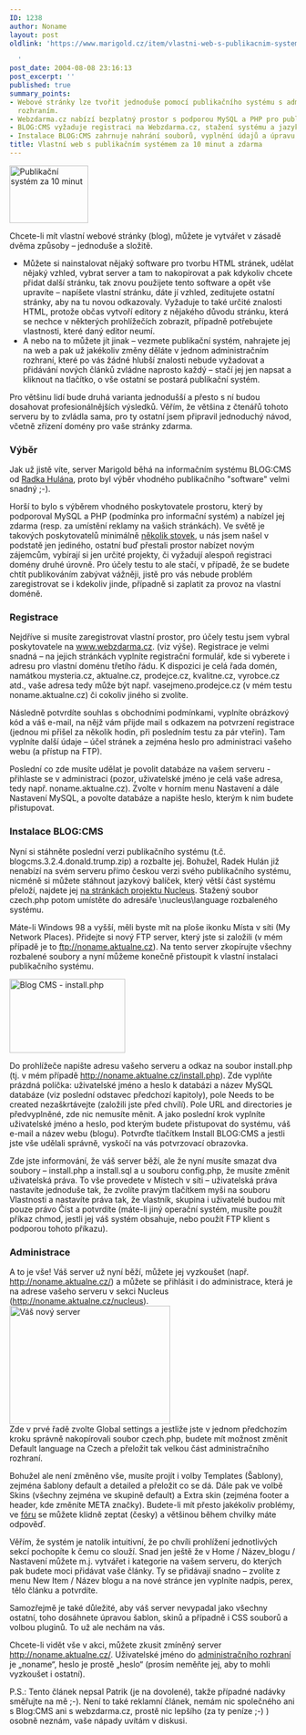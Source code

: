 ```yaml
---
ID: 1238
author: Noname
layout: post
oldlink: 'https://www.marigold.cz/item/vlastni-web-s-publikacnim-systemem-za-10-minut-a-zdarma

  '
post_date: 2004-08-08 23:16:13
post_excerpt: ''
published: true
summary_points:
- Webové stránky lze tvořit jednoduše pomocí publikačního systému s administračním
  rozhraním.
- Webzdarma.cz nabízí bezplatný prostor s podporou MySQL a PHP pro publikační systémy.
- BLOG:CMS vyžaduje registraci na Webzdarma.cz, stažení systému a jazykového balíčku.
- Instalace BLOG:CMS zahrnuje nahrání souborů, vyplnění údajů a úpravu práv souborů.
title: Vlastní web s publikačním systémem za 10 minut a zdarma
---
```


<div class="rightbox"><img src="/wp-content/uploads/cache/20040808-vlastni-web1.jpg" alt="Publikační systém za 10 minut" width="138" height="101" /></div><p>
Chcete-li mít vlastní webové stránky (blog), můžete je vytvářet v zásadě dvěma způsoby &#8211; jednoduše a složitě.</p>

<ul>
<li>Můžete si nainstalovat nějaký software pro tvorbu HTML stránek, udělat nějaký vzhled, vybrat server a tam to nakopírovat a pak kdykoliv chcete přidat další stránku, tak znovu použijete tento software a opět vše upravíte &#8211; napíšete vlastní stránku, dáte jí vzhled, zeditujete ostatní stránky, aby na tu novou odkazovaly. Vyžaduje to také určité znalosti HTML, protože občas vytvoří editory z nějakého důvodu stránku, která se nechce v některých prohlížečích zobrazit, případně potřebujete vlastnosti, které daný editor neumí.</li>
<li>A nebo na to můžete jít jinak &#8211; vezmete publikační systém, nahrajete jej na web a pak už jakékoliv změny děláte v jednom administračním rozhraní, které po vás žádné hlubší znalosti nebude vyžadovat a přidávání nových článků zvládne naprosto každý &#8211; stačí jej jen napsat a kliknout na tlačítko, o vše ostatní se postará publikační systém.</li>
</ul>
<p>
Pro většinu lidí bude druhá varianta jednodušší a přesto s ní budou dosahovat profesionálnějších výsledků. Věřím, že většina z čtenářů tohoto serveru by to zvládla sama, pro ty ostatní jsem připravil jednoduchý návod, včetně zřízení domény pro vaše stránky zdarma.</p>

<!--more--><h3>Výběr</h3>
<p>
Jak už jistě víte, server Marigold běhá na informačním systému BLOG:CMS od <a href="http://hulan.info/">Radka Hulána</a>, proto byl výběr vhodného publikačního "software" velmi snadný ;-).</p>
<p>
Horší to bylo s výběrem vhodného poskytovatele prostoru, který by podporoval MySQL a PHP (podmínka pro informační systém) a nabízel jej zdarma (resp. za umístění reklamy na vašich stránkách). Ve světě je takových poskytovatelů minimálně <a href="http://www.free-webhosts.com/free-mysql-database.php">několik stovek</a>, u nás jsem našel v podstatě jen jediného, ostatní buď přestali prostor nabízet novým zájemcům, vybírají si jen určité projekty, či vyžadují alespoň registraci domény druhé úrovně. Pro účely testu to ale stačí, v případě, že se budete chtít publikováním zabývat vážněji, jistě pro vás nebude problém zaregistrovat se i kdekoliv jinde, případně si zaplatit za provoz na vlastní doméně.</p>

<h3>Registrace</h3>
<p>
Nejdříve si musíte zaregistrovat vlastní prostor, pro účely testu jsem vybral poskytovatele na <a href="http://www.webzdarma.cz/">www.webzdarma.cz</a>. (viz výše). Registrace je velmi snadná &#8211; na jejich stránkách vyplníte registrační formulář, kde si vyberete i adresu pro vlastní doménu třetího řádu. K dispozici je celá řada domén, namátkou mysteria.cz, aktualne.cz, prodejce.cz, kvalitne.cz, vyrobce.cz atd., vaše adresa tedy může být např. vasejmeno.prodejce.cz (v mém testu noname.aktualne.cz) či cokoliv jiného si zvolíte.</p>
<p>
Následně potvrdíte souhlas s obchodními podmínkami, vyplníte obrázkový kód a váš e-mail, na nějž vám přijde mail s odkazem na potvrzení registrace (jednou mi přišel za několik hodin, při posledním testu za pár vteřin). Tam vyplníte další údaje &#8211; účel stránek a zejména heslo pro administraci vašeho webu (a přístup na FTP).</p>
<p>
Poslední co zde musíte udělat je povolit databáze na vašem serveru - přihlaste se v administraci (pozor, uživatelské jméno je celá vaše adresa, tedy např. noname.aktualne.cz). Zvolte v horním menu Nastavení a dále Nastavení MySQL, a povolte databáze a napište heslo, kterým k nim budete přistupovat.</p>

<h3>Instalace BLOG:CMS</h3>
<p>
Nyní si stáhněte poslední verzi publikačního systému (t.č. blogcms.3.2.4.donald.trump.zip) a rozbalte jej. Bohužel, Radek Hulán již nenabízí na svém serveru přímo českou verzi svého publikačního systému, nicméně si můžete stáhnout jazykový balíček, který větší část systému přeloží, najdete jej <a href="http://sourceforge.net/project/showfiles.php?group_id=66479&amp;package_id=67871">na stránkách projektu Nucleus</a>. Stažený soubor czech.php potom umístěte do adresáře \nucleus\language rozbaleného systému.</p>
<p>
Máte-li Windows 98 a vyšší, měli byste mít na ploše ikonku Místa v síti (My Network Places). Přidejte si nový FTP server, který jste si založili (v mém případě je to <a href="ftp://noname.aktualne.cz/">ftp://noname.aktualne.cz</a>). Na tento server zkopírujte všechny rozbalené soubory a nyní můžeme konečně přistoupit k vlastní instalaci publikačního systému.</p>
<div class="leftbox"><img src="/wp-content/uploads/cache/20040808-vlastni-web2.jpg" alt="Blog CMS - install.php" width="203" height="130" /></div><p>
Do prohlížeče napište adresu vašeho serveru a odkaz na soubor install.php (tj. v mém případě <a href="http://noname.aktualne.cz/install.php">http://noname.aktualne.cz/install.php</a>). Zde vyplňte prázdná políčka: uživatelské jméno a heslo k databázi a název MySQL databáze (viz poslední odstavec předchozí kapitoly), pole Needs to be created nezaškrtávejte (založili jste před chvílí). Pole URL and directories je předvyplněné, zde nic nemusíte měnit. A jako poslední krok vyplníte uživatelské jméno a heslo, pod kterým budete přistupovat do systému, váš e-mail a název webu (blogu). Potvrďte tlačítkem Install BLOG:CMS a jestli jste vše udělali správně, vyskočí na vás potvrzovací obrazovka.</p>
<p>
Zde jste informování, že váš server běží, ale že nyní musíte smazat dva soubory &#8211; install.php a install.sql a u souboru config.php, že musíte změnit uživatelská práva. To vše provedete v Místech v síti &#8211; uživatelská práva nastavíte jednoduše tak, že zvolíte pravým tlačítkem myši na souboru Vlastnosti a nastavíte práva tak, že vlastník, skupina i uživatelé budou mít pouze právo Číst a potvrdíte (máte-li jiný operační systém, musíte použít příkaz chmod, jestli jej váš systém obsahuje, nebo použít FTP klient s podporou tohoto příkazu).</p>

<h3>Administrace</h3>
A to je vše! Váš server už nyní běží, můžete jej vyzkoušet (např. <a href="http://noname.aktualne.cz/">http://noname.aktualne.cz/</a>) a můžete se přihlásit i do administrace, která je na adrese vašeho serveru v sekci Nucleus (<a href="http://noname.aktualne.cz/nucleus">http://noname.aktualne.cz/nucleus</a>). <div class="rightbox"><img src="/wp-content/uploads/cache/20040808-vlastni-web3.jpg" alt="Váš nový server" width="282" height="208" /></div>Zde v prvé řadě zvolte Global settings a jestliže jste v jednom předchozím kroku správně nakopírovali soubor czech.php, budete mít možnost změnit Default language na Czech a přeložit tak velkou část administračního rozhraní. <div><p>
Bohužel ale není změněno vše, musíte projít i volby Templates (Šablony), zejména šablony default a detailed a přeložit co se dá. Dále pak ve volbě Skins (všechny zejména ve skupině default) a Extra skin (zejména footer a header, kde změníte META značky). Budete-li mít přesto jakékoliv problémy, ve <a href="http://forum.blogcms.com/">fóru</a> se můžete klidně zeptat (česky) a většinou během chvilky máte odpověď. </p>
<p>
Věřím, že systém je natolik intuitivní, že po chvíli prohlížení jednotlivých sekcí pochopíte k čemu co slouží. Snad jen ještě že v Home / Název_blogu / Nastavení můžete m.j. vytvářet i kategorie na vašem serveru, do kterých pak budete moci přidávat vaše články. Ty se přidávají snadno &#8211; zvolíte z menu New Item / Název blogu a na nové stránce jen vyplníte nadpis, perex,  tělo článku a potvrdíte.</p>
<p>
Samozřejmě je také důležité, aby váš server nevypadal jako všechny ostatní, toho dosáhnete úpravou šablon, skinů a případně i CSS souborů a volbou pluginů. To už ale nechám na vás.</p>
<p>
Chcete-li vidět vše v akci, můžete zkusit zmíněný server <a href="http://noname.aktualne.cz/">http://noname.aktualne.cz/</a>. Uživatelské jméno do <a href="http://noname.aktualne.cz/nucleus">administračního rozhraní</a> je &#8222;noname&#8220;, heslo je prostě &#8222;heslo&#8220; (prosím neměňte jej, aby to mohli vyzkoušet i ostatní).</p>
<p>
P.S.: Tento článek nepsal Patrik (je na dovolené), takže případné nadávky směřujte na mě ;-). Není to také reklamní článek, nemám nic společného ani s Blog:CMS ani s webzdarma.cz, prostě nic lepšího (za ty peníze ;-) ) osobně neznám, vaše nápady uvítám v diskusi.</p>
</div>